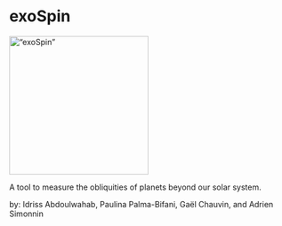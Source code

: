 # exoSpin 

<p align=“left”><img src=“exoSpin/exoSpin_logo.png” alt=“exoSpin” width="250"/></p>

A tool to measure the obliquities of planets beyond our solar system. 

by: Idriss Abdoulwahab, Paulina Palma-Bifani, Gaël Chauvin, and Adrien Simonnin
